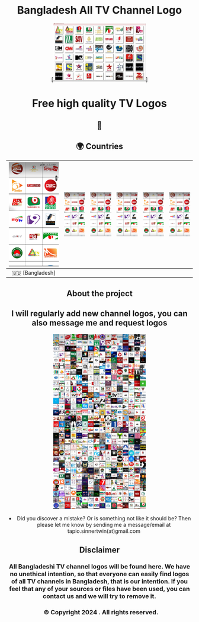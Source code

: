 # Bangladesh All TV Channel Logo
[<img src="https://raw.githubusercontent.com/N47Noob/Bangladeshi-All-Tv-channel-logo/0b0528d1005f288291fc71a4fb75e42330e4b6a3/IMG_20240605_103515.jpg" width="250">]


# Free high quality TV Logos 

## 💛 



## 🌍 Countries


|  ![Space] |  ![Space] |  ![Space] |  ![Space] |  ![Space] |  ![Space] |
|---|---|---|---|---|---|
|  🇧🇩  [Bangladesh]  


[Space]:IMG_20240605_103914.jpg  "Space"

## About the project


## I will regularly add new channel logos, you can also message me and request logos


[<img src="IMG_20240605_113353.jpg" width="250">]()


* Did you discover a mistake? Or is something not like it should be? Then please let me know by sending me a message/email at tapio.sinnertwin(at)gmail.com

## Disclaimer 
<h3>All Bangladeshi TV channel logos will be found here. 
We have no unethical intention, so that everyone can easily find logos of all TV channels in Bangladesh, that is our intention. 
If you feel that any of your sources or files have been used, you can contact us and we will try to remove it.<h3>

<body style="background:#red; text-align: center; padding:5%;">
<p style="color:#red; text-align: center;">
    © Copyright 2024 . All rights reserved.
</p> 
